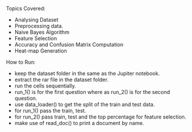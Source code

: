 Topics Covered:
- Analysing Dataset
- Preprocessing data.
- Naive Bayes Algorithm
- Feature Selection
- Accuracy and Confusion Matrix Computation
- Heat-map Generation

How to Run:
- keep the dataset folder in the same as the Jupiter notebook.
- extract the rar file in the dataset folder.
- run the cells sequentially.
- run_1() is for the first question where as run_2() is for the second question.
- use data_loader() to get the split of the train and test data.
- for run_1() pass the train, test.
- for run_2() pass train, test and the top percentage for feature selection.
- make use of read_doc() to print a document by name.